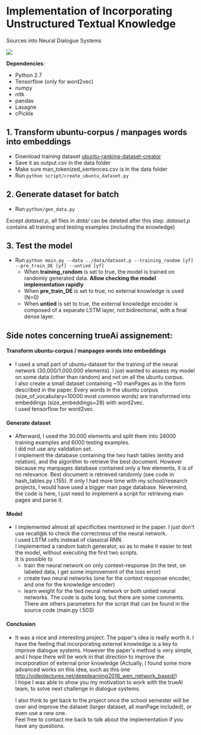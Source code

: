 # Implementation of Incorporating Unstructured Textual Knowledge
Sources into Neural Dialogue Systems

![](http://rsarxiv.github.io/2016/07/15/Incorporating-Unstructured-Textual-Knowledge-Sources-into-Neural-Dialogue-Systems-PaperWeekly/media/1.png)


__Dependencies__:
* Python 2.7
* Tensorflow (only for word2vec)
* numpy
* nltk
* pandas
* Lasagne
* cPickle

## 1. Transform ubuntu-corpus / manpages words into embeddings

  * Download training dataset [ubuntu-ranking-dataset-creator](https://github.com/rkadlec/ubuntu-ranking-dataset-creator)
  * Save it as output.csv in the data folder
  * Make sure man_tokenized_sentences.csv is in the data folder
  * Run ```python script/create_ubuntu_dataset.py```

## 2. Generate dataset for batch

  * Run ```python/gen_data.py```

Except _dataset.p_, all files in _data/_ can be deleted after this step. _dataset.p_ contains all training and testing examples (including the knowledge)

## 3. Test the model 
  * Run ```python main.py --data ../data/dataset.p --training_random [yf] --pre_train_DE [yf] --untied [yf]```
     * When __training_random__ is set to true, the model is trained on randomly generated data. __Allow checking the model implementation rapidly__ 
     * When __pre_train_DE__ is set to true, no external knowledge is used (N=0)
     * When __untied__ is set to true, the external knowledge encoder is composed of a separate LSTM layer, not bidirectional, with a final dense layer.


## Side notes concerning trueAi assignement:
#### Transform ubuntu-corpus / manpages words into embeddings
  * I used a small part of ubuntu-dataset for the training of the neural network (30.000/1.000.000 elements). I just wanted to assess my model on some data (other than random) and not on all the ubuntu corpus.  
  I also create a small dataset containing ~10 manPages as in the form described in the paper. 
  Every words in the ubuntu corpus (size_of_vocabulary=10000 most common words) are transformed into embeddings (size_embeddings=28) with word2vec.   
  I used tensorflow for word2vec.  

#### Generate dataset
  * Afterward, I used the 30.000 elements and split them into 24000 training examples and 6000 testing examples.  
    I did not use any validation set.  
    I implement the database containing the two hash tables (entity and relation), and the algorithm to retrieve the best document. However because my manpages database contained only a few elements, it is of no relevance. Best document is retrieved randomly (see code in hash_tables.py l.155). 
    If only I had more time with my school/research projects, I would have used a bigger man page database. Nevermind, the code is here, I just need to implement a script for retrieving man pages and parse it.
 
#### Model
  * I implemented almost all specificities mentioned in the paper. I just don't use recall@k to check the correctness of the neural network.  
    I used LSTM cells instead of classical RNN.  
    I implemented a random batch generator, so as to make it easier to test the model, without executing the first two scripts.  
    It is possible to 
       * train the neural network on only context-response (in the test, on labeled data, I get some improvement of the loss error)
       * create two neural networks (one for the context response encoder, and one for the knowledge encoder)
       * learn weight for the tied neural network or both untied neural networks.
    The code is quite long, but there are some comments.  
    There are others parameters for the script that can be found in the source code (main.py l.503)

#### Conclusion
  * It was a nice and interesting project. The paper's idea is really worth it. I have the feeling that incorporating external knowledge is a key to improve dialogue systems. However the paper's method is very simple, and I hope there will be work in that direction to improve the incorporation of external prior knowledge (Actually, I found some more advanced works on this idea, such as this one http://videolectures.net/deeplearning2016_wen_network_based/)   
    I hope I was able to show you my motivation to work with the trueAI team, to solve next challenge in dialogue systems. 

    I also think to get back to the project once the school semester will be over and improve the dataset (larger dataset, all manPage included), or even use a new one.  
    Feel free to contact me back to talk about the implementation if you have any questions.

